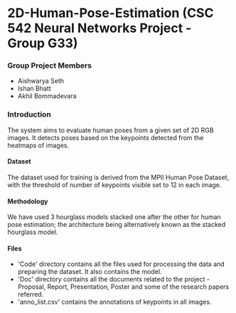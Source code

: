 2D-Human-Pose-Estimation (CSC 542 Neural Networks Project - Group G33)
======

### Group Project Members
- Aishwarya Seth
- Ishan Bhatt
- Akhil Bommadevara

### Introduction
The system aims to evaluate human poses from a given set of 2D RGB images. It detects poses based on the keypoints detected from the heatmaps of images.

#### Dataset
The dataset used for training is derived from the MPII Human Pose Dataset, with the threshold of number of keypoints visible set to 12 in each image.

#### Methodology
We have used 3 hourglass models stacked one after the other for human pose estimation; the architecture being alternatively known as the stacked hourglass model.

#### Files
- 'Code' directory contains all the files used for processing the data and preparing the dataset. It also contains the model.
- 'Doc' directory contains all the documents related to the project - Proposal, Report, Presentation, Poster and some of the research papers referred.
- 'anno_list.csv' contains the annotations of keypoints in all images.
